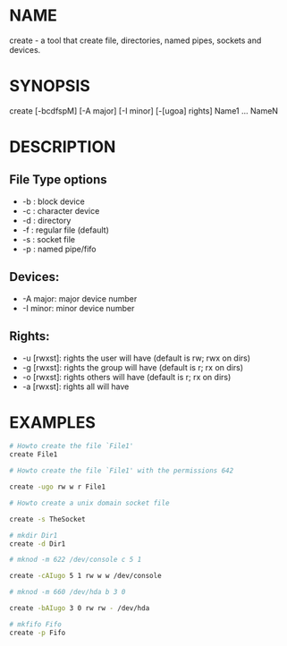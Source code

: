 # NAME
create - a tool that create file, directories, named pipes, sockets and devices.

# SYNOPSIS

create [-bcdfspM] [-A major] [-I minor] [-[ugoa] rights] Name1 ... NameN

# DESCRIPTION

## File Type options
* -b : block device
* -c : character device
* -d : directory
* -f : regular file (default)
* -s : socket file
* -p : named pipe/fifo

## Devices:
* -A major: major device number
* -I minor: minor device number

## Rights:
* -u [rwxst]: rights the user will have (default is rw; rwx on dirs)
* -g [rwxst]: rights the group will have (default is r; rx on dirs)
* -o [rwxst]: rights others will have (default is r; rx on dirs)
* -a [rwxst]: rights all will have

# EXAMPLES

```sh
# Howto create the file `File1'
create File1

# Howto create the file `File1' with the permissions 642

create -ugo rw w r File1

# Howto create a unix domain socket file

create -s TheSocket

# mkdir Dir1
create -d Dir1

# mknod -m 622 /dev/console c 5 1

create -cAIugo 5 1 rw w w /dev/console

# mknod -m 660 /dev/hda b 3 0

create -bAIugo 3 0 rw rw - /dev/hda

# mkfifo Fifo
create -p Fifo

```

